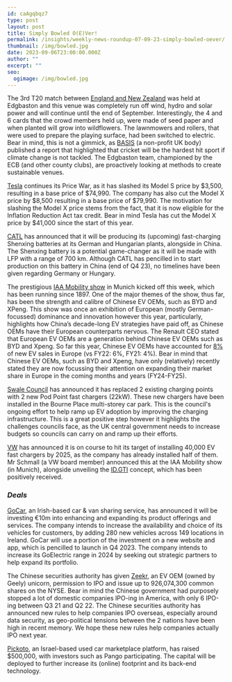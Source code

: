 ```yaml
---
id: caAgqbqz7
type: post
layout: post
title: Simply Bowled O(E)Ver!
permalink: /insights/weekly-news-roundup-07-09-23-simply-bowled-oever/
thumbnail: /img/bowled.jpg
date: 2023-09-06T23:00:00.000Z
author: ""
excerpt: ""
seo:
  ogimage: /img/bowled.jpg
---
```

The 3rd T20 match between [England and New Zealand](https://www.bbc.co.uk/sport/cricket/66701802) was held at Edgbaston and this venue was completely run off wind, hydro and solar power and will continue until the end of September. Interestingly, the 4 and 6 cards that the crowd members held up, were made of seed paper and when planted will grow into wildflowers. The lawnmowers and rollers, that were used to prepare the playing surface, had been switched to electric. Bear in mind, this is not a gimmick, as [BASIS](https://basis.org.uk/resource/hit-for-six/) (a non-profit UK body) published a report that highlighted that cricket will be the hardest hit sport if climate change is not tackled. The Edgbaston team, championed by the ECB (and other county clubs), are proactively looking at methods to create sustainable venues.

[Tesla](https://www.bloomberg.com/news/articles/2023-09-01/tesla-model-x-price-cut-by-41-000-to-enable-subsidy-musk-didn-t-want?sref=uFYGeRuc) continues its Price War, as it has slashed its Model S price by $3,500, resulting in a base price of $74,990. The company has also cut the Model X price by $8,500 resulting in a base price of $79,990. The motivation for slashing the Model X price stems from the fact, that it is now eligible for the Inflation Reduction Act tax credit. Bear in mind Tesla has cut the Model X price by $41,000 since the start of this year.

[CATL](https://www.reuters.com/technology/catl-produce-fast-charging-shenxing-battery-germany-hungary-2023-09-04/) has announced that it will be producing its (upcoming) fast-charging Shenxing batteries at its German and Hungarian plants, alongside in China. The Shenxing battery is a potential game-changer as it will be made with LFP with a range of 700 km. Although CATL has pencilled in to start production on this battery in China (end of Q4 23), no timelines have been given regarding Germany or Hungary.

The prestigious [IAA Mobility show](https://www.nytimes.com/2023/09/05/world/europe/chinese-automakers-iaa-mobility-german-auto-show.html) in Munich kicked off this week, which has been running since 1897. One of the major themes of the show, thus far, has been the strength and calibre of Chinese EV OEMs, such as BYD and XPeng. This show was once an exhibition of European (mostly German-focussed) dominance and innovation however this year, particularly, highlights how China’s decade-long EV strategies have paid off, as Chinese OEMs have their European counterparts nervous. The Renault CEO stated that European EV OEMs are a generation behind Chinese EV OEMs such as BYD and Xpeng. So far this year, Chinese EV OEMs have accounted for [8%](https://www.reuters.com/business/autos-transportation/munich-car-show-shines-spotlight-china-competition-ev-race-2023-09-04/) of new EV sales in Europe (vs FY22: 6%, FY21: 4%). Bear in mind that Chinese EV OEMs, such as BYD and Xpeng, have only (relatively) recently stated they are now focussing their attention on expanding their market share in Europe in the coming months and years (FY24-FY25).

[Swale Council](https://www.kentonline.co.uk/sittingbourne/news/electric-vehicle-charge-points-upgraded-in-town-centre-292876/) has announced it has replaced 2 existing charging points with 2 new Pod Point fast chargers (22kW). These new chargers have been installed in the Bourne Place multi-storey car park. This is the council's ongoing effort to help ramp up EV adoption by improving the charging infrastructure. This is a great positive step however it highlights the challenges councils face, as the UK central government needs to increase budgets so councils can carry on and ramp up their efforts.

[VW](https://uk.investing.com/news/stock-market-news/volkswagen-has-set-up-half-of-ev-fast-chargers-planned-until-2025-3142806) has announced it is on course to hit its target of installing 40,000 EV fast chargers by 2025, as the company has already installed half of them. Mr Schmall (a VW board member) announced this at the IAA Mobility show (in Munich), alongside unveiling the [ID.GTI](https://www.carmagazine.co.uk/car-news/motor-shows-events/munich/iaa-show/) concept, which has been positively received.



### ***Deals***

[GoCar](https://www.eu-startups.com/2023/08/dublin-based-gocar-bags-e10-million-to-expand-and-upgrade-car-sharing-fleet-nationwide/#:~:text=The%20%E2%82%AC10%20million%20investment,both%20urban%20and%20rural%20communities.), an Irish-based car & van sharing service, has announced it will be investing €10m into enhancing and expanding its product offerings and services. The company intends to increase the availability and choice of its vehicles for customers, by adding 280 new vehicles across 149 locations in Ireland. GoCar will use a portion of the investment on a new website and app, which is pencilled to launch in Q4 2023. The company intends to increase its GoElectric range in 2024 by seeking out strategic partners to help expand its portfolio.

The Chinese securities authority has given [Zeekr](https://techcrunch.com/2023/08/30/with-beijings-greenlight-mobility-unicorns-zeekr-and-weride-inch-closer-to-us-ipos/#:~:text=Government%20%26%20Policy-,With%20Beijing's%20green%20light%2C%20mobility%20unicorns%20Zeekr%20and,inch%20closer%20to%20US%20IPOs&text=Six%20months%20ago%2C%20China's%20securities,seeking%20to%20sell%20shares%20abroad.), an EV OEM (owned by Geely) unicorn, permission to IPO and issue up to 926,074,300 common shares on the NYSE. Bear in mind the Chinese government had purposely stopped a lot of domestic companies IPO-ing in America, with only 6 IPO-ing between Q3 21 and Q2 22. The Chinese securities authority has announced new rules to help companies IPO overseas, especially around data security, as geo-political tensions between the 2 nations have been high in recent memory. We hope these new rules help companies actually IPO next year.

[Pickoto](https://aimgroup.com/2023/08/31/israel-based-user-car-startup-pickoto-nets-500000/#:~:text=Israel%2Dbased%20startup%20Pickoto%20has,Israel%2Dbased%20parking%20app%20Pango.), an Israel-based used car marketplace platform, has raised $500,000, with investors such as Pango participating. The capital will be deployed to further increase its (online) footprint and its back-end technology.